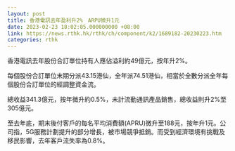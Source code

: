 ```yaml
---
layout: post
title: 香港電訊去年盈利升2%　ARPU微升1元
date: 2023-02-23 18:02:05.000000000 +08:00
link: https://news.rthk.hk/rthk/ch/component/k2/1689182-20230223.htm
categories: rthk
---
```


香港電訊去年股份合訂單位持有人應佔溢利約49億元，按年升2%。

每個股份合訂單位末期分派43.15港仙，全年派74.51港仙，相當於全數分派全年每個股份合訂單位的經調整資金流。

總收益341.3億元，按年微升約0.5%，未計流動通訊產品銷售，總收益則升2%至305億元。

至去年底，期末後付客戶的每名平均消費額(APRU)微升至188元，按年升1元。公司指，5G服務計劃提升的部分增長，被市場競爭抵銷。而受到經濟環境有挑戰及移民影響，去年客戶流失率為0.8%。
